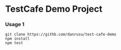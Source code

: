 # TestCafe Demo Project

### Usage 1 
```
git clone https://githb.com/danrusu/test-cafe-demo
npm install
npm test
```

